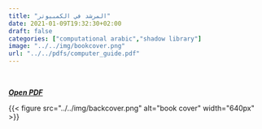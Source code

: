 ```yaml
---
title: "المرشد في الكمبيوتر"
date: 2021-01-09T19:32:30+02:00
draft: false
categories: ["computational arabic","shadow library"]
image: "../../img/bookcover.png"
url: "../../pdfs/computer_guide.pdf"
---
```

<br>

***[Open PDF](../../computer_guide.pdf)***
<br>



{{< figure src="../../img/backcover.png" alt="book cover"  width="640px" >}}
